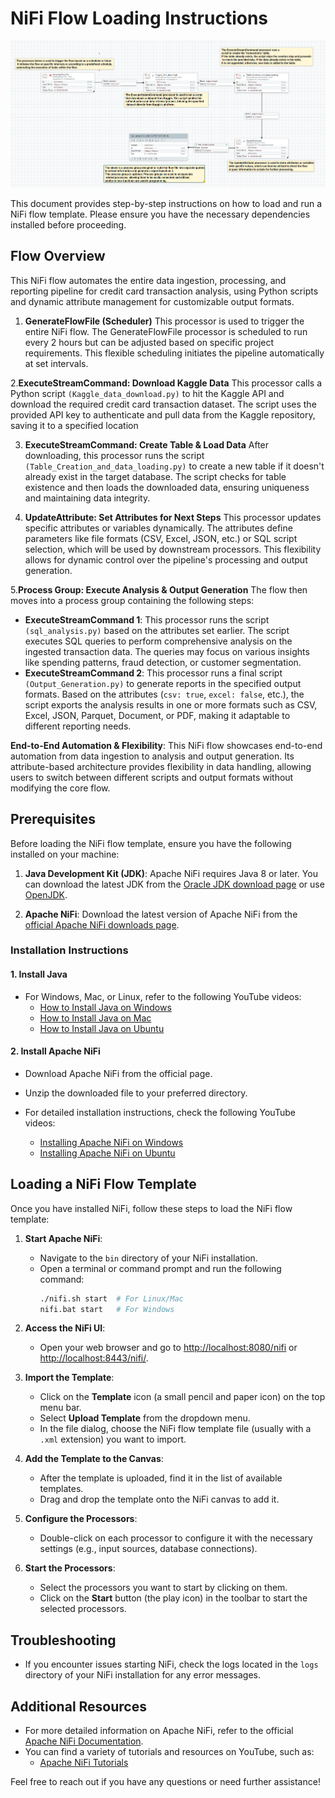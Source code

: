 # NiFi Flow Loading Instructions

![Project Screenshot](https://github.com/AkhilHaroldPeter/Nifi/blob/master/Projects/Data%20Engineering%20Project%202/NifiFlow.png)

This document provides step-by-step instructions on how to load and run a NiFi flow template. Please ensure you have the necessary dependencies installed before proceeding.

## Flow Overview

This NiFi flow automates the entire data ingestion, processing, and reporting pipeline for credit card transaction analysis, using Python scripts and dynamic attribute management for customizable output formats.
1. **GenerateFlowFile (Scheduler)**
This processor is used to trigger the entire NiFi flow. The GenerateFlowFile processor is scheduled to run every 2 hours but can be adjusted based on specific project requirements. This flexible scheduling initiates the pipeline automatically at set intervals.

2.**ExecuteStreamCommand: Download Kaggle Data**
This processor calls a Python script ```(Kaggle_data_download.py)``` to hit the Kaggle API and download the required credit card transaction dataset. The script uses the provided API key to authenticate and pull data from the Kaggle repository, saving it to a specified location

3. **ExecuteStreamCommand: Create Table & Load Data**
After downloading, this processor runs the script ```(Table_Creation_and_data_loading.py)``` to create a new table if it doesn't already exist in the target database. The script checks for table existence and then loads the downloaded data, ensuring uniqueness and maintaining data integrity.

4. **UpdateAttribute: Set Attributes for Next Steps**
This processor updates specific attributes or variables dynamically. The attributes define parameters like file formats (CSV, Excel, JSON, etc.) or SQL script selection, which will be used by downstream processors. This flexibility allows for dynamic control over the pipeline's processing and output generation.

5.**Process Group: Execute Analysis & Output Generation**
The flow then moves into a process group containing the following steps:
- **ExecuteStreamCommand 1**: This processor runs the script ```(sql_analysis.py)``` based on the attributes set earlier. The script executes SQL queries to perform comprehensive analysis on the ingested transaction data. The queries may focus on various insights like spending patterns, fraud detection, or customer segmentation.
- **ExecuteStreamCommand 2**: This processor runs a final script ```(Output_Generation.py)``` to generate reports in the specified output formats. Based on the attributes (```csv: true```, ```excel: false```, etc.), the script exports the analysis results in one or more formats such as CSV, Excel, JSON, Parquet, Document, or PDF, making it adaptable to different reporting needs.

**End-to-End Automation & Flexibility**: This NiFi flow showcases end-to-end automation from data ingestion to analysis and output generation. Its attribute-based architecture provides flexibility in data handling, allowing users to switch between different scripts and output formats without modifying the core flow.


## Prerequisites

Before loading the NiFi flow template, ensure you have the following installed on your machine:

1. **Java Development Kit (JDK)**: Apache NiFi requires Java 8 or later. You can download the latest JDK from the [Oracle JDK download page](https://www.oracle.com/java/technologies/javase-jdk11-downloads.html) or use [OpenJDK](https://openjdk.java.net/install/).

2. **Apache NiFi**: Download the latest version of Apache NiFi from the [official Apache NiFi downloads page](https://nifi.apache.org/download.html).

### Installation Instructions

#### 1. Install Java

- For Windows, Mac, or Linux, refer to the following YouTube videos:
  - [How to Install Java on Windows](https://www.youtube.com/watch?v=Ghpq2mBtDs0)
  - [How to Install Java on Mac](https://www.youtube.com/watch?v=kl0j2YXNsOc)
  - [How to Install Java on Ubuntu](https://www.youtube.com/watch?v=0KeUq8kV3Sg)

#### 2. Install Apache NiFi

- Download Apache NiFi from the official page.
- Unzip the downloaded file to your preferred directory.

- For detailed installation instructions, check the following YouTube videos:
  - [Installing Apache NiFi on Windows](https://www.youtube.com/watch?v=dYhI6o-TO4c)
  - [Installing Apache NiFi on Ubuntu](https://www.youtube.com/watch?v=lsS-vb1G1t8)

## Loading a NiFi Flow Template

Once you have installed NiFi, follow these steps to load the NiFi flow template:

1. **Start Apache NiFi**:
   - Navigate to the `bin` directory of your NiFi installation.
   - Open a terminal or command prompt and run the following command:
     ```bash
     ./nifi.sh start  # For Linux/Mac
     nifi.bat start   # For Windows
     ```

2. **Access the NiFi UI**:
   - Open your web browser and go to [http://localhost:8080/nifi](http://localhost:8080/nifi) or [http://localhost:8443/nifi/](http://localhost:8443/nifi/).

3. **Import the Template**:
   - Click on the **Template** icon (a small pencil and paper icon) on the top menu bar.
   - Select **Upload Template** from the dropdown menu.
   - In the file dialog, choose the NiFi flow template file (usually with a `.xml` extension) you want to import.

4. **Add the Template to the Canvas**:
   - After the template is uploaded, find it in the list of available templates.
   - Drag and drop the template onto the NiFi canvas to add it.

5. **Configure the Processors**:
   - Double-click on each processor to configure it with the necessary settings (e.g., input sources, database connections).

6. **Start the Processors**:
   - Select the processors you want to start by clicking on them.
   - Click on the **Start** button (the play icon) in the toolbar to start the selected processors.

## Troubleshooting

- If you encounter issues starting NiFi, check the logs located in the `logs` directory of your NiFi installation for any error messages.

## Additional Resources

- For more detailed information on Apache NiFi, refer to the official [Apache NiFi Documentation](https://nifi.apache.org/docs.html).
- You can find a variety of tutorials and resources on YouTube, such as:
  - [Apache NiFi Tutorials](https://www.youtube.com/results?search_query=apache+nifi+tutorial)

Feel free to reach out if you have any questions or need further assistance!

